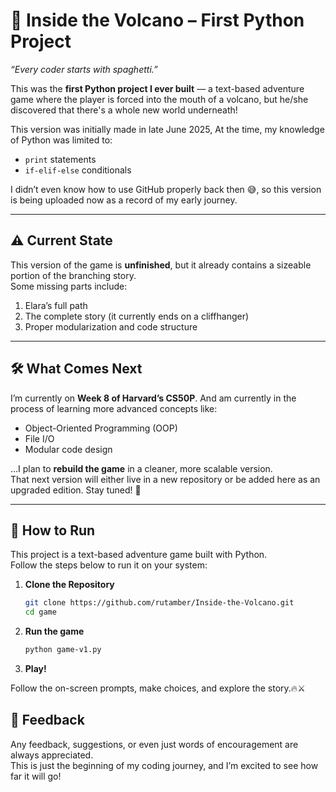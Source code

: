 # 🌋 Inside the Volcano – First Python Project
*“Every coder starts with spaghetti.”*

This was the **first Python project I ever built** — a text-based adventure game where the player is forced into the mouth of a volcano, but he/she discovered that there's a whole new world underneath! 

This version was initially made in late June 2025,
At the time, my knowledge of Python was limited to:
- `print` statements  
- `if-elif-else` conditionals  

I didn’t even know how to use GitHub properly back then 😅, so this version is being uploaded now as a record of my early journey.  

---

## ⚠️ Current State
This version of the game is **unfinished**, but it already contains a sizeable portion of the branching story.  
Some missing parts include:
1. Elara’s full path  
2. The complete story (it currently ends on a cliffhanger)  
3. Proper modularization and code structure

---

## 🛠️ What Comes Next
I’m currently on **Week 8 of Harvard’s CS50P**. And am currently in the process of learning more advanced concepts like:
- Object-Oriented Programming (OOP)  
- File I/O  
- Modular code design  

…I plan to **rebuild the game** in a cleaner, more scalable version.  
That next version will either live in a new repository or be added here as an upgraded edition. Stay tuned! 🚀  

---
## 🚀 How to Run

This project is a text-based adventure game built with Python.  
Follow the steps below to run it on your system:

1. **Clone the Repository**
   ```bash
   git clone https://github.com/rutamber/Inside-the-Volcano.git
   cd game
2. **Run the game**
    ```bash
    python game-v1.py
3. **Play!**
   
Follow the on-screen prompts, make choices, and explore the story.🔥⚔️

## 🙌 Feedback
Any feedback, suggestions, or even just words of encouragement are always appreciated.  
This is just the beginning of my coding journey, and I’m excited to see how far it will go!  
